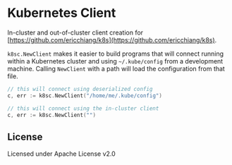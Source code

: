 # Kubernetes Client

In-cluster and out-of-cluster client creation for [https://github.com/ericchiang/k8s](https://github.com/ericchiang/k8s).

`k8sc.NewClient` makes it easier to build programs that will connect running within a Kubernetes cluster and using `~/.kube/config` from a development machine. Calling `NewClient` with a path will load the configuration from that file.

```go
// this will connect using deserialized config
c, err := k8sc.NewClient("/home/me/.kube/config")

// this will connect using the in-cluster client
c, err := k8sc.NewClient("")
```

## License

Licensed under Apache License v2.0